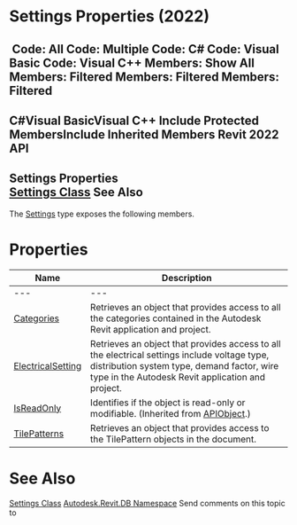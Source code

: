 # Settings Properties (2022)

﻿
 Code: All Code: Multiple Code: C# Code: Visual Basic Code: Visual C++  Members: Show All Members: Filtered Members: Filtered Members: Filtered   
---  
C#Visual BasicVisual C++
Include Protected MembersInclude Inherited Members
Revit 2022 API  
---  
Settings Properties  
[Settings Class](9aa29bb7-d720-8c97-0ccb-e3e6046c545c.md "Settings Class") See Also  
---  
The [Settings](9aa29bb7-d720-8c97-0ccb-e3e6046c545c.md "Settings Class") type exposes the following members.
# Properties
| Name | Description |
| --- | --- |
| --- | --- | --- |
| [Categories](66cb17a0-83b1-3aa7-ee9b-42f5d8dafd25.md "Categories Property") | Retrieves an object that provides access to all the categories contained in the Autodesk Revit application and project. |
| [ElectricalSetting](9bbcc232-2cc1-ebeb-2390-677322054a38.md "ElectricalSetting Property") | Retrieves an object that provides access to all the electrical settings include voltage type, distribution system type, demand factor, wire type in the Autodesk Revit application and project. |
| [IsReadOnly](d516bcd2-a3fd-a578-58f6-f1add979bd07.md "IsReadOnly Property") | Identifies if the object is read-only or modifiable. (Inherited from [APIObject](beb86ef5-39ad-3f0d-0cd9-0c929387a2bb.md "APIObject Class").) |
| [TilePatterns](42ea5612-6dbf-657a-b8b9-6cb64bdd5ff2.md "TilePatterns Property") | Retrieves an object that provides access to the TilePattern objects in the document. |

# See Also
[Settings Class](9aa29bb7-d720-8c97-0ccb-e3e6046c545c.md "Settings Class")
[Autodesk.Revit.DB Namespace](87546ba7-461b-c646-cbb1-2cb8f5bff8b2.md "Autodesk.Revit.DB Namespace")
Send comments on this topic to 